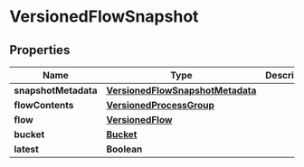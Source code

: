 

# VersionedFlowSnapshot

## Properties

Name | Type | Description | Notes
------------ | ------------- | ------------- | -------------
**snapshotMetadata** | [**VersionedFlowSnapshotMetadata**](VersionedFlowSnapshotMetadata.md) |  | 
**flowContents** | [**VersionedProcessGroup**](VersionedProcessGroup.md) |  | 
**flow** | [**VersionedFlow**](VersionedFlow.md) |  |  [optional]
**bucket** | [**Bucket**](Bucket.md) |  |  [optional]
**latest** | **Boolean** |  |  [optional]



